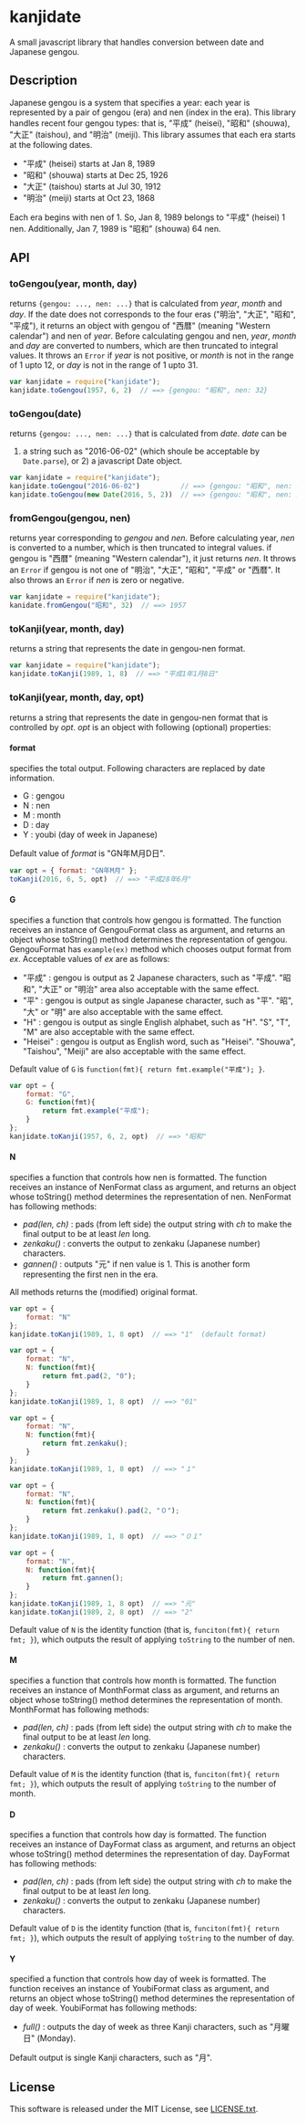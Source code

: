 # kanjidate
A small javascript library that handles conversion between date and Japanese gengou.

## Description

Japanese gengou is a system that specifies a year: each year is represented by a pair of gengou (era) and nen (index in the era).
This library handles recent four gengou types: that is, "平成" (heisei), "昭和" (shouwa), "大正" (taishou), and "明治" (meiji).
This library assumes that each era starts at the following dates.

* "平成" (heisei) starts at Jan 8, 1989
* "昭和" (shouwa) starts at Dec 25, 1926
* "大正" (taishou) starts at Jul 30, 1912
* "明治" (meiji) starts at Oct 23, 1868

Each era begins with nen of 1. So, Jan 8, 1989 belongs to "平成" (heisei) 1 nen.
Additionally, Jan 7, 1989 is "昭和" (shouwa) 64 nen.

## API

### toGengou(year, month, day)

returns ```{gengou: ..., nen: ...}``` that is calculated from _year_, _month_ and _day_.
If the date does not corresponds to the four eras ("明治", "大正", "昭和", "平成"), it returns an object
with gengou of "西暦" (meaning "Western calendar") and nen of _year_.
Before calculating gengou and nen, _year_, _month_ and _day_ are converted to numbers, which are then
truncated to integral values.
It throws an ```Error``` if _year_ is not positive, or _month_ is not in the range of 1 upto 12, or 
_day_ is not in the range of 1 upto 31.

```js
var kanjidate = require("kanjidate");
kanjidate.toGengou(1957, 6, 2)  // ==> {gengou: "昭和", nen: 32}
```

### toGengou(date)

returns ```{gengou: ..., nen: ...}``` that is calculated from _date_. _date_ can be 
1) a string such as "2016-06-02" (which shoule be acceptable by ```Date.parse```), 
or 2) a javascript Date object.

```js
var kanjidate = require("kanjidate");
kanjidate.toGengou("2016-06-02")          // ==> {gengou: "昭和", nen: 32}
kanjidate.toGengou(new Date(2016, 5, 2))  // ==> {gengou: "昭和", nen: 32}
```

### fromGengou(gengou, nen)

returns year corresponding to _gengou_ and _nen_.
Before calculating year, _nen_ is converted to a number, which is then truncated to integral values.
if gengou is "西暦" (meaning "Western calendar"), it just returns _nen_.
It throws an ```Error``` if gengou is not one of "明治", "大正", "昭和", "平成" or "西暦". It also throws an ```Error```
if _nen_ is zero or negative.

```js
var kanjidate = require("kanjidate");
kanidate.fromGengou("昭和", 32)  // ==> 1957
```

### toKanji(year, month, day)

returns a string that represents the date in gengou-nen format.

```js
var kanjidate = require("kanjidate");
kanjidate.toKanji(1989, 1, 8)  // ==> "平成1年1月8日"
```

### toKanji(year, month, day, opt)

returns a string that represents the date in gengou-nen format that is controlled by _opt_.
_opt_ is an object with following (optional) properties:

#### format

specifies the total output. Following characters are replaced by date information.

* G : gengou
* N : nen
* M : month
* D : day
* Y : youbi (day of week in Japanese)

Default value of _format_ is "GN年M月D日".

```js
var opt = { format: "GN年M月" };
toKanji(2016, 6, 5, opt)  // ==> "平成28年6月"
```

#### G

specifies a function that controls how gengou is formatted. The function receives an instance of GengouFormat class as argument, and returns an object whose toString() method determines the representation of gengou.  GengouFormat has `example(ex)` method which chooses output format from _ex_. Acceptable values of _ex_ are as follows:

* "平成" : gengou is output as 2 Japanese characters, such as "平成". "昭和", "大正" or "明治" area also acceptable with the same effect.
* "平" : gengou is output as single Japanese character, such as "平". "昭", "大" or "明" are also acceptable with the same effect.
* "H" : gengou is output as single English alphabet, such as "H". "S", "T", "M" are also acceptable with the same effect.
* "Heisei" : gengou is output as English word, such as "Heisei". "Shouwa", "Taishou", "Meiji" are also acceptable with the same effect.

Default value of `G` is `function(fmt){ return fmt.example("平成"); }`.

```js
var opt = { 
	format: "G", 
	G: function(fmt){
		return fmt.example("平成");
	}
};
kanjidate.toKanji(1957, 6, 2, opt)  // ==> "昭和"
```

#### N

specifies a function that controls how nen is formatted. The function receives an instance of NenFormat class as argument, and
returns an object whose toString() method determines the representation of nen. NenFormat has following methods:

* _pad(len, ch)_ : pads (from left side) the output string with _ch_ to make the final output to be at least _len_ long. 
* _zenkaku()_ : converts the output to zenkaku (Japanese number) characters. 
* _gannen()_ : outputs "元" if nen value is 1. This is another form representing the first nen in the era.

All methods returns the (modified) original format.

```js
var opt = {
	format: "N"
};
kanjidate.toKanji(1989, 1, 8 opt)  // ==> "1"  (default format)

var opt = { 
	format: "N", 
	N: function(fmt){
		return fmt.pad(2, "0");
	}
};
kanjidate.toKanji(1989, 1, 8 opt)  // ==> "01"

var opt = { 
	format: "N", 
	N: function(fmt){
		return fmt.zenkaku();
	}
};
kanjidate.toKanji(1989, 1, 8 opt)  // ==> "１"

var opt = { 
	format: "N", 
	N: function(fmt){
		return fmt.zenkaku().pad(2, "０");
	}
};
kanjidate.toKanji(1989, 1, 8 opt)  // ==> "０１"

var opt = { 
	format: "N", 
	N: function(fmt){
		return fmt.gannen();
	}
};
kanjidate.toKanji(1989, 1, 8 opt)  // ==> "元"
kanjidate.toKanji(1989, 2, 8 opt)  // ==> "2"
```

Default value of `N` is the identity function (that is, `funciton(fmt){ return fmt; }`), which outputs the result of applying `toString` to the number of nen.

#### M

specifies a function that controls how month is formatted. The function receives an instance of MonthFormat class as argument, and
returns an object whose toString() method determines the representation of month. MonthFormat has following methods:

* _pad(len, ch)_ : pads (from left side) the output string with _ch_ to make the final output to be at least _len_ long. 
* _zenkaku()_ : converts the output to zenkaku (Japanese number) characters. 

Default value of `M` is the identity function (that is, `funciton(fmt){ return fmt; }`), which outputs the result of applying `toString` to the number of month.


#### D

specifies a function that controls how day is formatted. The function receives an instance of DayFormat class as argument, and
returns an object whose toString() method determines the representation of day. DayFormat has following methods:

* _pad(len, ch)_ : pads (from left side) the output string with _ch_ to make the final output to be at least _len_ long. 
* _zenkaku()_ : converts the output to zenkaku (Japanese number) characters. 

Default value of `D` is the identity function (that is, `funciton(fmt){ return fmt; }`), which outputs the result of applying `toString` to the number of day.

#### Y

specified a function that controls how day of week is formatted. The function receives an instance of YoubiFormat class as argument, and returns an object whose toString() method determines the representation of day of week. YoubiFormat has following methods:

* _full()_ : outputs the day of week as three Kanji characters, such as "月曜日" (Monday).

Default output is single Kanji characters, such as "月".

## License
This software is released under the MIT License, see [LICENSE.txt](LICENSE.txt).